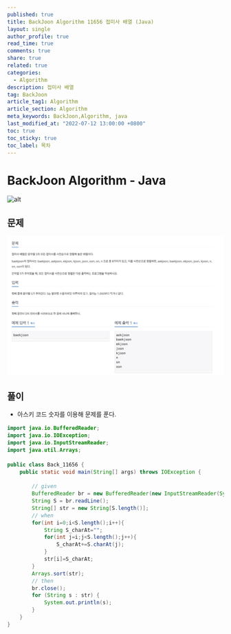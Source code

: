 ```yaml
---
published: true
title: BackJoon Algorithm 11656 접미사 배열 (Java)
layout: single
author_profile: true
read_time: true
comments: true
share: true
related: true
categories:
  - Algorithm
description: 접미사 배열
tag: BackJoon
article_tag1: Algorithm
article_section: Algorithm
meta_keywords: BackJoon,Algorithm, java
last_modified_at: "2022-07-12 13:00:00 +0800"
toc: true
toc_sticky: true
toc_label: 목차
---
```


# BackJoon Algorithm - Java

![alt](https://d2gd6pc034wcta.cloudfront.net/images/logo@2x.png)

## 문제

![alt](/assets/images/post/Algorithm/11656.png)

## 풀이

- 아스키 코드 숫자를 이용해 문제를 푼다.

```java
import java.io.BufferedReader;
import java.io.IOException;
import java.io.InputStreamReader;
import java.util.Arrays;

public class Back_11656 {
    public static void main(String[] args) throws IOException {

        // given
        BufferedReader br = new BufferedReader(new InputStreamReader(System.in));
        String S = br.readLine();
        String[] str = new String[S.length()];
        // when
        for(int i=0;i<S.length();i++){
            String S_charAt="";
            for(int j=i;j<S.length();j++){
                S_charAt+=S.charAt(j);
            }
            str[i]=S_charAt;
        }
        Arrays.sort(str);
        // then
        br.close();
        for (String s : str) {
            System.out.println(s);
        }
    }
}
```
